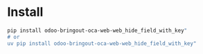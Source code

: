 # Install

```bash
pip install odoo-bringout-oca-web-web_hide_field_with_key"
# or
uv pip install odoo-bringout-oca-web-web_hide_field_with_key"
```
